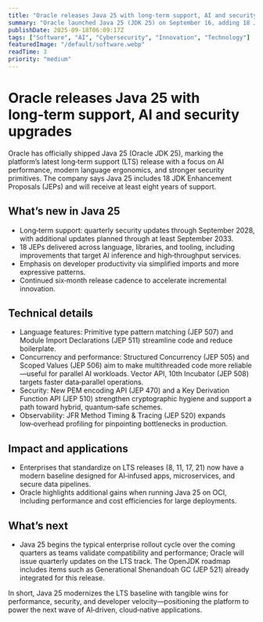 ```yaml
---
title: "Oracle releases Java 25 with long‑term support, AI and security upgrades"
summary: "Oracle launched Java 25 (JDK 25) on September 16, adding 18 JEPs, long‑term support for at least eight years, and upgrades aimed at AI workloads and enterprise security."
publishDate: 2025-09-18T06:09:17Z
tags: ["Software", "AI", "Cybersecurity", "Innovation", "Technology"]
featuredImage: "/default/software.webp"
readTime: 3
priority: "medium"
---
```


# Oracle releases Java 25 with long‑term support, AI and security upgrades

Oracle has officially shipped Java 25 (Oracle JDK 25), marking the platform’s latest long‑term support (LTS) release with a focus on AI performance, modern language ergonomics, and stronger security primitives. The company says Java 25 includes 18 JDK Enhancement Proposals (JEPs) and will receive at least eight years of support.

## What’s new in Java 25
- Long‑term support: quarterly security updates through September 2028, with additional updates planned through at least September 2033.  
- 18 JEPs delivered across language, libraries, and tooling, including improvements that target AI inference and high‑throughput services.  
- Emphasis on developer productivity via simplified imports and more expressive patterns.  
- Continued six‑month release cadence to accelerate incremental innovation.

## Technical details
- Language features: Primitive type pattern matching (JEP 507) and Module Import Declarations (JEP 511) streamline code and reduce boilerplate.  
- Concurrency and performance: Structured Concurrency (JEP 505) and Scoped Values (JEP 506) aim to make multithreaded code more reliable—useful for parallel AI workloads. Vector API, 10th Incubator (JEP 508) targets faster data‑parallel operations.  
- Security: New PEM encoding API (JEP 470) and a Key Derivation Function API (JEP 510) strengthen cryptographic hygiene and support a path toward hybrid, quantum‑safe schemes.  
- Observability: JFR Method Timing & Tracing (JEP 520) expands low‑overhead profiling for pinpointing bottlenecks in production.

## Impact and applications
- Enterprises that standardize on LTS releases (8, 11, 17, 21) now have a modern baseline designed for AI‑infused apps, microservices, and secure data pipelines.  
- Oracle highlights additional gains when running Java 25 on OCI, including performance and cost efficiencies for large deployments.

## What’s next
- Java 25 begins the typical enterprise rollout cycle over the coming quarters as teams validate compatibility and performance; Oracle will issue quarterly updates on the LTS track. The OpenJDK roadmap includes items such as Generational Shenandoah GC (JEP 521) already integrated for this release.

In short, Java 25 modernizes the LTS baseline with tangible wins for performance, security, and developer velocity—positioning the platform to power the next wave of AI‑driven, cloud‑native applications.